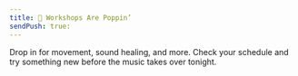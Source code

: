 ```yaml
---
title: 🌿 Workshops Are Poppin’
sendPush: true:
---
```

Drop in for movement, sound healing, and more. Check your schedule and try something new before the music takes over tonight.
